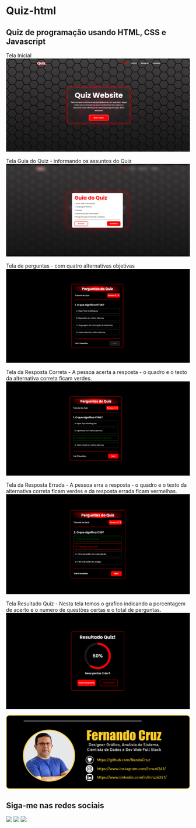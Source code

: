 # Quiz-html
## Quiz de programação usando HTML, CSS e Javascript

Tela Inicial
![TelaInicial](https://github.com/NandoCruz/Quiz-html/blob/main/imagens/Quiz-telaInicial.png)

Tela Guia do Quiz - informando os assuntos do Quiz
![TelaContinuar](https://github.com/NandoCruz/Quiz-html/blob/main/imagens/Quiz-telaNext.png)

Tela de perguntas - com quatro alternativas objetivas
![TelaPrimeiraPergunta](https://github.com/NandoCruz/Quiz-html/blob/main/imagens/Quiz-PrimeiraPergunta.png)

Tela da Resposta Correta - A pessoa acerta a resposta - o quadro e o texto da alternativa correta ficam verdes.
![TelaRespostaCorreta](https://github.com/NandoCruz/Quiz-html/blob/main/imagens/Quiz-RespostaCorreta.png)

Tela da Resposta Errada - A pessoa erra a resposta - o quadro e o texto da alternativa correta ficam verdes e da resposta errada ficam vermelhas.
![TelaRespostaErrada](https://github.com/NandoCruz/Quiz-html/blob/main/imagens/Quiz-RespostaErrada.png)

Tela Resultado Quiz - Nesta tela temos o grafico indicando a porcentagem de acerto e o numero de questões certas e o total de perguntas.
![TelaResultadoFinal](https://github.com/NandoCruz/Quiz-html/blob/main/imagens/Quiz-ResultatoFinal.png)

![AssinaturaOnLine](https://github.com/NandoCruz/PowerBI-dashboard/blob/main/imagens/AssinaturaOnLine.png)

## Siga-me nas redes sociais
<div>
  <a href="https://www.linkedin.com/in/fernando-cruz1005" target="_blank"><img src="https://img.shields.io/badge/LinkedIn-0077B5?style=for-the-badge&logo=linkedin&logoColor=white"></a>
  <a href="https://api.whatsapp.com/send?1=pt_br&phone=558398388777" target="_blank"><img src="https://img.shields.io/badge/WhatsApp-25D366?style=for-the-badge&logo=whatsapp&logoColor=white"></a>
  <a href="https://www.instagram.com/fcruz6241/" target="_blank"><img src="https://img.shields.io/badge/Instagram-0077B5?style=for-the-badge&logo=instagram&logoColor=white"></a>
</div>
